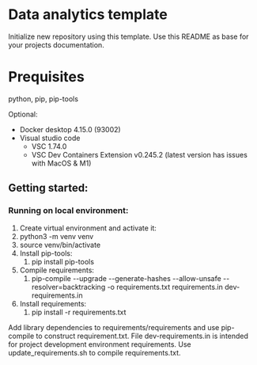# Data analytics template

Initialize new repository using this template. Use this README as base for your projects documentation.



# Prequisites

python, pip, pip-tools

Optional: 

 - Docker desktop 4.15.0 (93002)
 - Visual studio code
   - VSC 1.74.0
   - VSC Dev Containers Extension v0.245.2 (latest version has issues with MacOS & M1)

## Getting started:

### Running on local environment:

1. Create virtual environment and activate it:
2. python3 -m venv venv
3. source venv/bin/activate
4. Install pip-tools:
   1. pip install pip-tools
5. Compile requirements:
   1. pip-compile --upgrade --generate-hashes --allow-unsafe --resolver=backtracking -o requirements.txt requirements.in dev-requirements.in
6. Install requirements:
   1. pip install -r requirements.txt

Add library dependencies to requirements/requirements and use pip-compile to construct requirement.txt. 
File dev-requirements.in is intended for project development environment requirements.
Use update_requirements.sh to compile requirements.txt.
